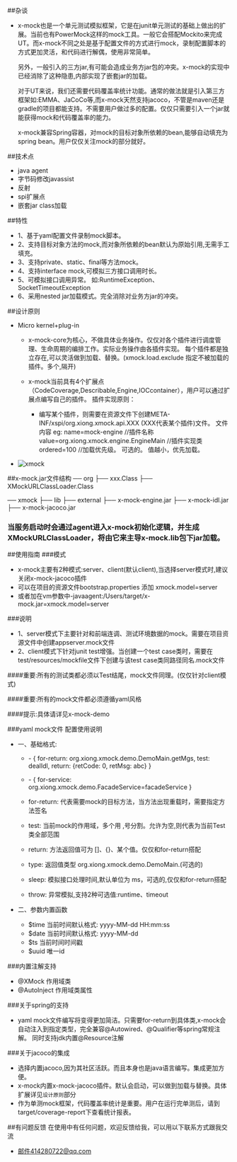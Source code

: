 ##杂谈
* x-mock也是一个单元测试模拟框架，它是在junit单元测试的基础上做出的扩展。当前也有PowerMock这样的mock工具。一般它会搭配Mockito来完成UT。而x-mock不同之处是基于配置文件的方式进行mock，录制配置脚本的方式更加灵活，和代码进行解偶，使用非常简单。
  
  另外，一般引入的三方jar,有可能会造成业务方jar包的冲突。x-mock的实现中已经消除了这种隐患,内部实现了嵌套jar的加载。
  
  对于UT来说，我们还需要代码覆盖率统计功能。通常的做法就是引入第三方框架如:EMMA、JaCoCo等,而x-mock天然支持jacoco，不管是maven还是gradle的项目都能支持。不需要用户做过多的配置。仅仅只需要引入一个jar就能获得mock和代码覆盖率的能力。
  
  x-mock兼容Spring容器，对mock的目标对象所依赖的bean,能够自动填充为spring bean。用户仅仅关注mock的部分就好。


##技术点
* java agent
* 字节码修改javassist
* 反射
* spi扩展点
* 嵌套jar class加载

##特性
* 1、基于yaml配置文件录制mock脚本。
* 2、支持目标对象方法的mock,而对象所依赖的bean默认为原始引用,无需手工填充。
* 3、支持private、static、final等方法mock。
* 4、支持interface mock,可模拟三方接口调用时长。
* 5、可模拟接口调用异常。 如:RuntimeException、SocketTimeoutException
* 6、采用nested jar加载模式。完全消除对业务方jar的冲突。


##设计原则
* Micro kernel+plug-in
    *   x-mock-core为核心，不做具体业务操作。仅仅对各个插件进行调度管理、生命周期的编排工作。实际业务操作由各插件实现。
        每个插件都是独立存在,可以灵活做到加载、替换。(xmock.load.exclude 指定不被加载的插件。多个,隔开)

    *  x-mock当前具有4个扩展点（CodeCoverage,Describable,Engine,IOCcontainer），用户可以通过扩展点编写自己的插件。
       插件实现原则：
       *  编写某个插件，则需要在资源文件下创建META-INF/xspi/org.xiong.xmock.api.XXX (XXX代表某个插件)文件。
          文件内容 eg:
              name=mock-engine   //插件名称
              value=org.xiong.xmock.engine.EngineMain   //插件实现类
              ordered=100  //加载优先级。 可选的。 值越小，优先加载。
              
* ![xmock](xmock.png)


##x-mock.jar文件结构
── org
    ├── xxx.Class
    ├── XMockURLClassLoader.Class

── xmock
    ├── lib
         ├── external
         ├── x-mock-engine.jar
         ├── x-mock-idl.jar
	     ├── x-mock-jacoco.jar
	     
### 当服务启动时会通过agent进入x-mock初始化逻辑，并生成XMockURLClassLoader，将由它来主导x-mock.lib包下jar加载。


##使用指南
###模式
* x-mock主要有2种模式:server、client(默认client),当选择server模式时,建议关闭x-mock-jacoco插件
* 可以在项目的资源文件bootstrap.properties 添加 xmock.model=server
* 或者加在vm参数中-javaagent:/Users/target/x-mock.jar=xmock.model=server

###说明
* 1、server模式下主要针对和前端连调、测试环境数据的mock。需要在项目资源文件中创建appserver.mock文件
* 2、client模式下针对junit test增强。当创建一个test case类时，需要在test/resources/mockfile文件下创建与该test case类同路径同名.mock文件

####重要:所有的测试类都必须以Test结尾，mock文件同理。(仅仅针对client模式)

####重要:所有的mock文件都必须遵循yaml风格

####提示:具体请详见x-mock-demo

###yaml mock文件 配置使用说明
* 一、基础格式:
   * \- { for-return: org.xiong.xmock.demo.DemoMain.getMgs,  test: dealIdl, return: {retCode: 0, retMsg: abc} } 
     
   * \- { for-service: org.xiong.xmock.demo.FacadeService=facadeService  }
   *  for-return: 代表需要mock的目标方法，当方法出现重载时，需要指定方法签名
   *  test: 当前mock的作用域，多个用 ,号分割。允许为空,则代表为当前Test类全部范围
   *  return: 方法返回值可为 []、{}、某个值。仅仅和for-return搭配
   *  type: 返回值类型 org.xiong.xmock.demo.DemoMain.(可选的)
   *  sleep: 模拟接口处理时间,默认单位为 ms，可选的,仅仅和for-return搭配
   *  throw: 异常模拟,支持2种可选值:runtime、timeout
 
* 二、参数内置函数
   *  $time 当前时间默认格式: yyyy-MM-dd HH:mm:ss
   *  $date 当前时间默认格式: yyyy-MM-dd
   *  $ts 当前时间时间戳
   *  $uuid 唯一id
   
###内置注解支持
* @XMock 作用域类
* @AutoInject 作用域类属性

###关于spring的支持
* yaml mock文件编写将变得更加简洁。只需要for-return到具体类,x-mock会自动注入到指定类型，完全兼容@Autowired、@Qualifier等spring常规注解。
同时支持jdk内置@Resource注解

###关于jacoco的集成
* 选择内置jacoco,因为其社区活跃。而且本身也是java语言编写。集成更加方便。
* x-mock内置x-mock-jacoco插件。默认会启动，可以做到加载与替换。具体扩展详见`设计原则`部分
* 作为单测mock框架，代码覆盖率统计是重要。用户在运行完单测后，请到target/coverage-report下查看统计报表。

##有问题反馈
在使用中有任何问题，欢迎反馈给我，可以用以下联系方式跟我交流

* 邮件414280722@qq.com